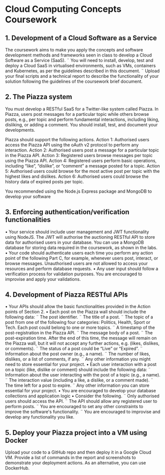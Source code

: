 # Cloud Computing Concepts Coursework

## 1. Development of a Cloud Software as a Service ###
The coursework aims to make you apply the concepts and software development methods and frameworks seen in class to develop a Cloud Software as a Service (SaaS).
¨ You will need to install, develop, test and deploy a Cloud SaaS in virtualised environments, such as VMs, containers and Kubernetes, as per the guidelines described in this document.
¨ Upload your final scripts and a technical report to describe the functionality of your solution following the guidelines of the coursework brief document.

## 2. The Piazza system
You must develop a RESTful SaaS for a Twitter-like system called Piazza. In Piazza, users post messages for a particular topic while others browse posts, e.g., per topic and perform fundamental interactions, including liking, disliking, or adding a comment. You should install, test, and document your developments.

Piazza should support the following actions.
Action 1: Authorised users access the Piazza API using the oAuth v2 protocol to perform any interaction.
Action 2: Authorised users post a message for a particular topic in the Piazza API.
Action 3: Registered users browse messages per topic using the Piazza API.
Action 4: Registered users perform basic operations, including “like”, “dislike”, or “comment” a message posted for a topic.
Action 5: Authorised users could browse for the most active post per topic with the highest likes and dislikes.
Action 6: Authorised users could browse the history data of expired posts per topic.

You recommended using the Node.js Express package and MongoDB to develop your software

## 3. Enforcing authentication/verification functionalities
• Your service should include user management and JWT functionality using NodeJS.
    The JWT will authorise the auctioning RESTful API to store data for authorised users in your database.
    You can use a MongoDB database for storing data required in the coursework, as shown in the labs.
• Your code should authenticate users each time you perform any action point of the following Part C, for example, whenever users post, interact, or browse messages.
    Unauthorised users are not allowed to access your resources and perform database requests.
• Any user input should follow a verification process for validation purposes. You are encouraged to improvise and apply your validations.

## 4. Development of Piazza RESTful APIs
• Your APIs should allow the basic functionalities provided in the Action points of Section 2.
• Each post on the Piazza wall should include the following data:
    ¨ The post identifier.
    ¨ The title of a post.
    ¨ The topic of a post from one of the following four categories: Politics, Health, Sport or Tech. Each post could belong to one or more topics.
    ¨ A timestamp of the post-registration in the Piazza API.
    ¨ The message body of a post.
    ¨ The post-expiration time. After the end of this time, the message will remain on the Piazza wall, but it will not accept any further actions, e.g. (likes, dislikes, or comments).
    ¨ The status of a post could be “Live” or “Expired”.
    ¨ Information about the post owner (e.g., a name).
    ¨ The number of likes, dislikes, or a list of comments, if any.
    ¨ Any other information you might need to store essential for your project.
• Each user interaction with a post on a topic (like, dislike or comment) should include the following data:
    ¨ Information about the user interacting with the post of a topic (e.g., a name).
    ¨ The interaction value (including a like, a dislike, or a comment made).
    ¨ The time left for a post to expire.
    ¨ Any other information you can store essential for your project.
• You are encouraged to develop your database collections and application logic
• Consider the following.
    ¨ Only authorised users should access the API.
    ¨ The API should allow any registered user to perform posts.
    ¨ You are encouraged to set any other constraints to improve the software's functionality.
    ¨ You are encouraged to improvise and develop any functionality you like.

## 5. Deploy your Piazza project into a VM using Docker
Upload your code to a GitHub repo and then deploy it in a Google Cloud VM. Provide a list of commands in the report and screenshots to demonstrate your deployment actions. As an alternative, you can use DockerHub.